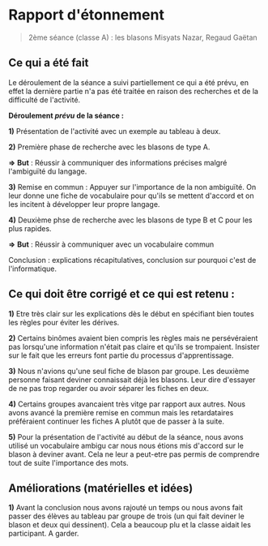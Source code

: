 # Rapport d'étonnement

> 2ème séance (classe A) : les blasons
> Misyats Nazar, Regaud Gaëtan
## Ce qui a été fait

Le déroulement de la séance a suivi partiellement ce qui a été prévu, en effet la dernière partie n'a pas été traitée en raison des recherches et de la difficulté de l'activité.

**Déroulement *prévu* de la séance :**

**1)** Présentation de l'activité avec un exemple au tableau à deux.

**2)** Première phase de recherche avec les blasons de type A.

**=>** **But** : Réussir à communiquer des informations précises malgré l'ambiguïté du langage.

**3)** Remise en commun : Appuyer sur l'importance de la non ambiguïté. On leur donne une fiche de vocabulaire pour qu'ils se mettent d'accord et on les incitent à développer leur propre langage.

**4)** Deuxième phse de recherche avec les blasons de type B et C pour les plus rapides.

**=>** **But** : Réussir à communiquer avec un vocabulaire commun

Conclusion : explications récapitulatives, conclusion sur pourquoi c'est de l'informatique.

## Ce qui doit être corrigé et ce qui est retenu :

**1)** Etre très clair sur les explications dès le début en spécifiant bien toutes les règles pour éviter les dérives.

**2)** Certains binômes avaient bien compris les règles mais ne persévéraient pas lorsqu'une information n'était pas claire et qu'ils se trompaient. Insister sur le fait que les erreurs font partie du processus d'apprentissage.

**3)** Nous n'avions qu'une seul fiche de blason par groupe. Les deuxième personne faisant deviner connaissait déjà les blasons. Leur dire d'essayer de ne pas trop regarder ou avoir séparer les fiches en deux.

**4)** Certains groupes avancaient très vitge par rapport aux autres. Nous avons avancé la première remise en commun mais les retardataires préféraient continuer les fiches A plutôt que de passer à la suite.

**5)** Pour la présentation de l'activité au début de la séance, nous avons utilisé un vocabulaire ambigu car nous nous étions mis d'accord sur le blason à deviner avant. Cela ne leur a peut-etre pas permis de comprendre tout de suite l'importance des mots.

## Améliorations (matérielles et idées)

**1)** Avant la conclusion nous avons rajouté un temps ou nous avons fait passer des élèves au tableau par groupe de trois (un qui fait deviner le blason et deux qui dessinent). Cela a beaucoup plu et la classe aidait les participant. A garder.
